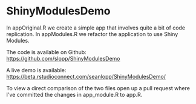 # ShinyModulesDemo

In appOriginal.R we create a simple app that involves quite a bit of code replication. In appModules.R we refactor the application to use Shiny Modules.

The code is available on Github: https://github.com/slopp/ShinyModulesDemo

A live demo is available: https://beta.rstudioconnect.com/seanlopp/ShinyModulesDemo/

To view a direct comparison of the two files open up a pull request where I've committed the changes in app_module.R to app.R.
